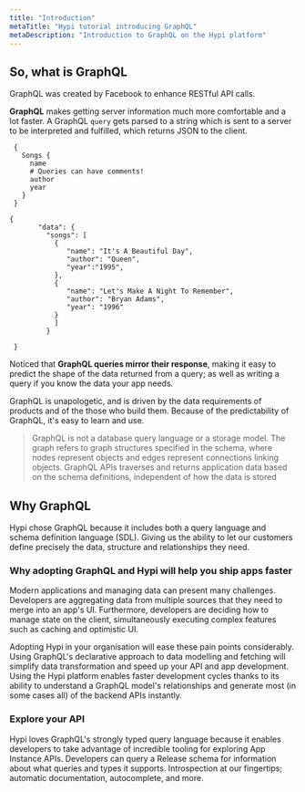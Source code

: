```yaml
---
title: "Introduction"
metaTitle: "Hypi tutorial introducing GraphQL"
metaDescription: "Introduction to GraphQL on the Hypi platform"
---
```


## So, what is GraphQL
GraphQL was created by Facebook to enhance RESTful API calls. 

**GraphQL** makes getting server information much more comfortable and a lot faster.
A GraphQL `query` gets parsed to a string which is sent to a server to be interpreted and fulfilled, which returns JSON to the client.

<div className={"code-container"}>

<div className={"code-column"}>

     {
       Songs {
         name
         # Queries can have comments!
         author
         year
       }
     }
     
</div>  
<div className={"code-column"}>

    {
           "data": {
             "songs": [
               {
                  "name": "It's A Beautiful Day",
                  "author": "Queen",
                  "year":"1995",
               },
               {
                  "name": "Let's Make A Night To Remember",
                  "author": "Bryan Adams",
                  "year": "1996"
               }
               ]
             }
           
     }
         
</div>

</div>


Noticed that **GraphQL queries mirror their response**, making it easy to predict the shape of the data returned from a query; as well as writing a query if you know the data your app needs.


GraphQL is unapologetic, and is driven by the data requirements of products and of the those who build them. Because of the predictability of GraphQL, it's easy to learn and use.

 > GraphQL is not a database query language or a storage model. The graph refers to graph structures specified in the schema, where nodes represent objects and edges represent connections linking objects. GraphQL APIs traverses and returns application data based on the schema definitions, independent of how the data is stored


## Why GraphQL
  Hypi chose GraphQL because it includes both a query language and schema definition language (SDL). 
  Giving us the ability to let our customers define precisely the data, structure and relationships they need.

### Why adopting GraphQL and Hypi will help you ship apps faster

Modern applications and managing data can present many challenges. Developers are aggregating data from multiple sources that they need to merge into an app's UI. Furthermore, developers are deciding how to manage state on the client, simultaneously executing complex features such as caching and optimistic UI.

Adopting Hypi in your organisation will ease these pain points considerably. 
Using GraphQL's declarative approach to data modelling and fetching will simplify data transformation and speed up your API and app development. 
Using the Hypi platform enables faster development cycles thanks to its ability to understand a GraphQL model's relationships and generate most (in some cases all) of the backend APIs instantly.


### Explore your API
Hypi loves GraphQL's strongly typed query language because it enables developers to take advantage of incredible tooling for exploring App Instance  APIs. Developers can query a Release schema for information about what queries and types it supports. Introspection at our fingertips; automatic documentation, autocomplete, and more.
